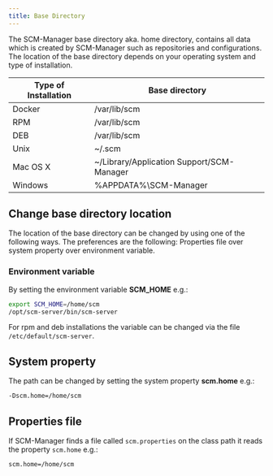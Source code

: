 ```yaml
---
title: Base Directory
---
```


The SCM-Manager base directory aka. home directory, 
contains all data which is created by SCM-Manager such as repositories and configurations.
The location of the base directory depends on your operating system and type of installation.

| Type of Installation | Base directory |
|----------------------|----------------|
| Docker | /var/lib/scm |
| RPM | /var/lib/scm |
| DEB | /var/lib/scm |
| Unix | ~/.scm |
| Mac OS X | ~/Library/Application Support/SCM-Manager |
| Windows | %APPDATA%\SCM-Manager |

## Change base directory location

The location of the base directory can be changed by using one of the following ways.
The preferences are the following: Properties file over system property over environment variable.

### Environment variable

By setting the environment variable **SCM_HOME** e.g.:

```bash
export SCM_HOME=/home/scm
/opt/scm-server/bin/scm-server
```

For rpm and deb installations the variable can be changed via the file `/etc/default/scm-server`.   

## System property

The path can be changed by setting the system property **scm.home** e.g.:

```bash
-Dscm.home=/home/scm
```
## Properties file

If SCM-Manager finds a file called `scm.properties` on the class path it reads the property `scm.home` e.g.:

```properties
scm.home=/home/scm
```
